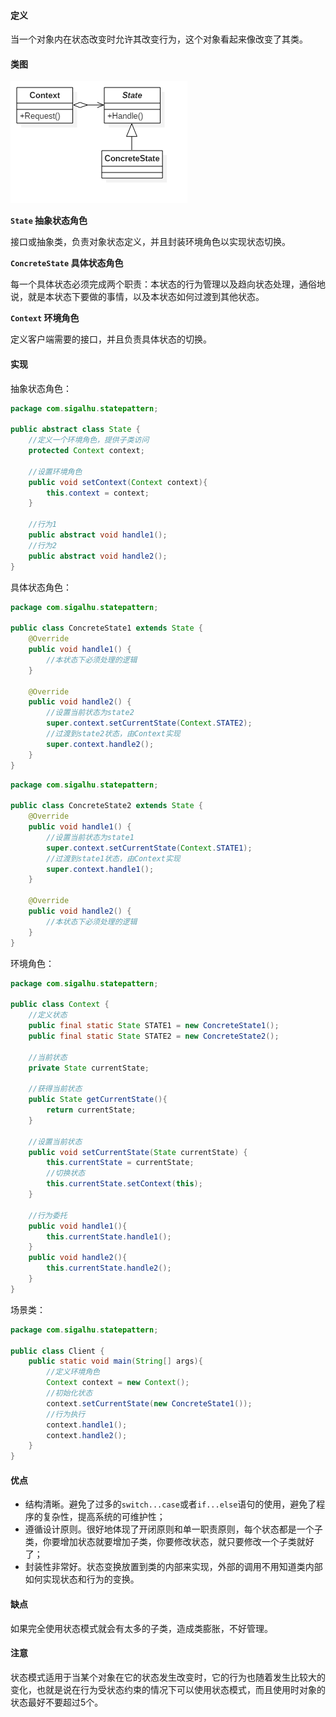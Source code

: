 #### 定义

当一个对象内在状态改变时允许其改变行为，这个对象看起来像改变了其类。

#### 类图

![](《设计模式之禅》读书笔记--(21)状态模式/1.png)

**`State` 抽象状态角色**

接口或抽象类，负责对象状态定义，并且封装环境角色以实现状态切换。

**`ConcreteState` 具体状态角色**

每一个具体状态必须完成两个职责：本状态的行为管理以及趋向状态处理，通俗地说，就是本状态下要做的事情，以及本状态如何过渡到其他状态。

**`Context` 环境角色**

定义客户端需要的接口，并且负责具体状态的切换。

#### 实现

抽象状态角色：
```java
package com.sigalhu.statepattern;

public abstract class State {
    //定义一个环境角色，提供子类访问
    protected Context context;

    //设置环境角色
    public void setContext(Context context){
        this.context = context;
    }

    //行为1
    public abstract void handle1();
    //行为2
    public abstract void handle2();
}
```
具体状态角色：
```java
package com.sigalhu.statepattern;

public class ConcreteState1 extends State {
    @Override
    public void handle1() {
        //本状态下必须处理的逻辑
    }

    @Override
    public void handle2() {
        //设置当前状态为state2
        super.context.setCurrentState(Context.STATE2);
        //过渡到state2状态，由Context实现
        super.context.handle2();
    }
}
```
```java
package com.sigalhu.statepattern;

public class ConcreteState2 extends State {
    @Override
    public void handle1() {
        //设置当前状态为state1
        super.context.setCurrentState(Context.STATE1);
        //过渡到state1状态，由Context实现
        super.context.handle1();
    }

    @Override
    public void handle2() {
        //本状态下必须处理的逻辑
    }
}
```
环境角色：
```java
package com.sigalhu.statepattern;

public class Context {
    //定义状态
    public final static State STATE1 = new ConcreteState1();
    public final static State STATE2 = new ConcreteState2();

    //当前状态
    private State currentState;

    //获得当前状态
    public State getCurrentState(){
        return currentState;
    }

    //设置当前状态
    public void setCurrentState(State currentState) {
        this.currentState = currentState;
        //切换状态
        this.currentState.setContext(this);
    }

    //行为委托
    public void handle1(){
        this.currentState.handle1();
    }
    public void handle2(){
        this.currentState.handle2();
    }
}
```
场景类：
```java
package com.sigalhu.statepattern;

public class Client {
    public static void main(String[] args){
        //定义环境角色
        Context context = new Context();
        //初始化状态
        context.setCurrentState(new ConcreteState1());
        //行为执行
        context.handle1();
        context.handle2();
    }
}
```

#### 优点

* 结构清晰。避免了过多的`switch...case`或者`if...else`语句的使用，避免了程序的复杂性，提高系统的可维护性；
* 遵循设计原则。很好地体现了开闭原则和单一职责原则，每个状态都是一个子类，你要增加状态就要增加子类，你要修改状态，就只要修改一个子类就好了；
* 封装性非常好。状态变换放置到类的内部来实现，外部的调用不用知道类内部如何实现状态和行为的变换。

#### 缺点

如果完全使用状态模式就会有太多的子类，造成类膨胀，不好管理。

#### 注意

状态模式适用于当某个对象在它的状态发生改变时，它的行为也随着发生比较大的变化，也就是说在行为受状态约束的情况下可以使用状态模式，而且使用时对象的状态最好不要超过5个。